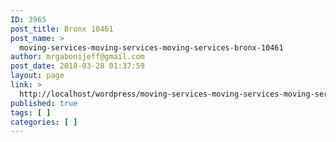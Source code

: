 ```yaml
---
ID: 3965
post_title: Bronx 10461
post_name: >
  moving-services-moving-services-moving-services-bronx-10461
author: mrgabonijeff@gmail.com
post_date: 2018-03-28 01:37:59
layout: page
link: >
  http://localhost/wordpress/moving-services-moving-services-moving-services-bronx-10461/
published: true
tags: [ ]
categories: [ ]
---
```

